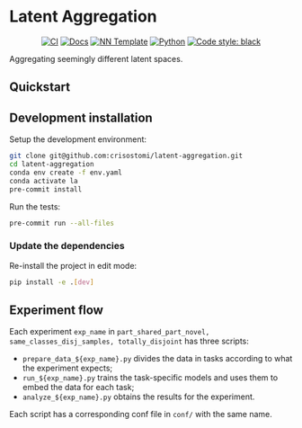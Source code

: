 # Latent Aggregation

<p align="center">
    <a href="https://github.com/crisostomi/latent-aggregation/actions/workflows/test_suite.yml"><img alt="CI" src=https://img.shields.io/github/workflow/status/crisostomi/latent-aggregation/Test%20Suite/main?label=main%20checks></a>
    <a href="https://crisostomi.github.io/latent-aggregation"><img alt="Docs" src=https://img.shields.io/github/deployments/crisostomi/latent-aggregation/github-pages?label=docs></a>
    <a href="https://github.com/grok-ai/nn-template"><img alt="NN Template" src="https://shields.io/badge/nn--template-0.2.3-emerald?style=flat&labelColor=gray"></a>
    <a href="https://www.python.org/downloads/"><img alt="Python" src="https://img.shields.io/badge/python-3.9-blue.svg"></a>
    <a href="https://black.readthedocs.io/en/stable/"><img alt="Code style: black" src="https://img.shields.io/badge/code%20style-black-000000.svg"></a>
</p>

Aggregating seemingly different latent spaces.

## Quickstart

[comment]: <> (> Fill me!)


## Development installation

Setup the development environment:

```bash
git clone git@github.com:crisostomi/latent-aggregation.git
cd latent-aggregation
conda env create -f env.yaml
conda activate la
pre-commit install
```

Run the tests:

```bash
pre-commit run --all-files
```


### Update the dependencies

Re-install the project in edit mode:

```bash
pip install -e .[dev]
```

## Experiment flow

Each experiment `exp_name` in `part_shared_part_novel, same_classes_disj_samples, totally_disjoint` has three scripts:
- `prepare_data_${exp_name}.py` divides the data in tasks according to what the experiment expects;
- `run_${exp_name}.py` trains the task-specific models and uses them to embed the data for each task;
- `analyze_${exp_name}.py` obtains the results for the experiment.

Each script has a corresponding conf file in `conf/` with the same name.
